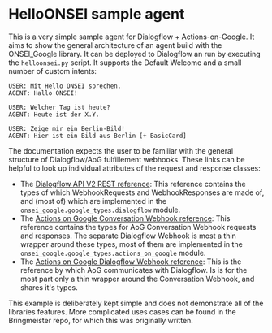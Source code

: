 # HelloONSEI sample agent

This is a very simple sample agent for Dialogflow + Actions-on-Google. It aims to
show the general architecture of an agent build with the ONSEI_Google library.
It can be deployed to Dialogflow an run by executing the `helloonsei.py` script.
It supports the Default Welcome and a small number of custom intents:

```text
USER: Mit Hello ONSEI sprechen.
AGENT: Hallo ONSEI!

USER: Welcher Tag ist heute?
AGENT: Heute ist der X.Y.

USER: Zeige mir ein Berlin-Bild!
AGENT: Hier ist ein Bild aus Berlin [+ BasicCard]
```

The documentation expects the user to be familiar with the general structure of
Dialogflow/AoG fulfillement webhooks. These links can be helpful to look up individual
attributes of the request and response classes:

* The [Dialogflow API V2 REST reference](https://dialogflow.com/docs/reference/api-v2/rest):
This reference contains the types of which WebhookRequests and WebhookResponses
are made of, and (most of) which are implemented in the
`onsei_google.google_types.dialogflow` module.
* The [Actions on Google Conversation Webhook reference](https://developers.google.com/actions/build/json/conversation-webhook-json):
This reference contains the types for AoG Conversation Webhook requests and responses.
The separate Dialogflow Webhook is most a thin wrapper around these types, most of them
are implemented in the `onsei_google.google_types.actions_on_google` module.
* The [Actions on Google Dialogflow Webhook reference](https://developers.google.com/actions/build/json/dialogflow-webhook-json):
This is the reference by which AoG communicates with Dialogflow. Is is for the most part
only a thin wrapper around the Conversation Webhook, and shares it's types.

This example is deliberately kept simple and does not demonstrate all of the libraries
features. More complicated uses cases can be found in the Bringmeister repo, for which
this was originally written.
